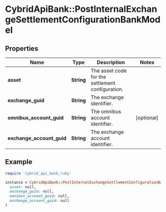 # CybridApiBank::PostInternalExchangeSettlementConfigurationBankModel

## Properties

| Name | Type | Description | Notes |
| ---- | ---- | ----------- | ----- |
| **asset** | **String** | The asset code for the settlement configuration. |  |
| **exchange_guid** | **String** | The exchange identifier. |  |
| **omnibus_account_guid** | **String** | The omnibus account identifier. | [optional] |
| **exchange_account_guid** | **String** | The exchange account identifier. |  |

## Example

```ruby
require 'cybrid_api_bank_ruby'

instance = CybridApiBank::PostInternalExchangeSettlementConfigurationBankModel.new(
  asset: null,
  exchange_guid: null,
  omnibus_account_guid: null,
  exchange_account_guid: null
)
```

